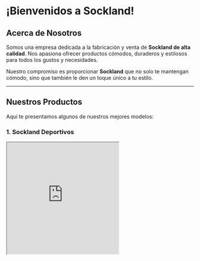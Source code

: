 # ¡Bienvenidos a Sockland!

## Acerca de Nosotros

Somos una empresa dedicada a la fabricación y venta de **Sockland de alta calidad**. Nos apasiona ofrecer productos cómodos, duraderos y estilosos para todos los gustos y necesidades.

Nuestro compromiso es proporcionar **Sockland** que no solo te mantengan cómodo, sino que también le den un toque único a tu estilo.

---

## Nuestros Productos

Aquí te presentamos algunos de nuestros mejores modelos:

### 1. **Sockland Deportivos**

<iframe src="https://www.example.com/images/calcetines-deportivos.jpg" width="300" height="300" alt="Calcetines Deportivos" />

**Características:**
- Tejido transpirable
- Resistente al desgaste
- Ajuste perfecto para actividades deportivas

[¡Compra Ahora!](https://www.example.com/productos/calcetines-deportivos)

---

### 2. **Calcetines de Algodón Orgánico**

<iframe src="https://www.example.com/images/calcetines-algodon.jpg" width="300" height="300" alt="Calcetines de Algodón" />

**Características:**
- Hechos con algodón 100% orgánico
- Suaves y ecológicos
- Ideal para uso diario

[¡Compra Ahora!](https://www.example.com/productos/calcetines-algodon)

---

## ¿Por qué Elegirnos?

- **Calidad Garantizada**: Todos nuestros calcetines están hechos con materiales de la mejor calidad para brindarte comodidad durante todo el día.
- **Variedad de Diseños**: Ofrecemos una amplia gama de colores y patrones para que siempre encuentres el calcetín perfecto para ti.
- **Envíos Rápidos**: Disfruta de nuestros rápidos tiempos de entrega a nivel nacional.

---

## Contacto

Si tienes alguna pregunta o inquietud, no dudes en ponerte en contacto con nosotros:

- **Correo Electrónico**: contacto@calcetinesconfort.com
- **Teléfono**: +34 912 345 678
- **Dirección**: Calle de los Calcetines, 123, Madrid, España

---

**Síguenos en nuestras redes sociales**:
- [Facebook](https://www.facebook.com/calcetinesconfort)
- [Instagram](https://www.instagram.com/calcetinesconfort)
- [Twitter](https://www.twitter.com/calcetinesconfort)